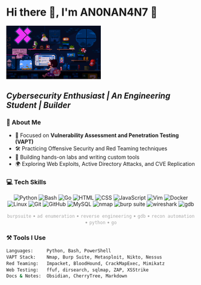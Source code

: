 <h1 align="left">Hi there 👋, I'm AN0NAN4N7 👾</h1>

<p align="left">
  <img src="hacker-bg.gif" width="50%" />
</p>


<h2 align="left"><em> Cybersecurity Enthusiast | An Engineering Student  | Builder</em></h2>


### 🧠 About Me

- 🔐 Focused on **Vulnerability Assessment and Penetration Testing (VAPT)**
- 🛠️ Practicing Offensive Security and Red Teaming techniques  
- 🧪 Building hands-on labs and writing custom tools  
- 🌍 Exploring Web Exploits, Active Directory Attacks, and CVE Replication  

### 💻 Tech Skills

<p align="center">

  <a href="https://www.python.org/doc/" target="_blank" style="text-decoration: none;">
    <img src="https://cdn.jsdelivr.net/gh/devicons/devicon/icons/python/python-original.svg" height="30" alt="Python"/>
  </a>

  <!-- Bash -->
  <a href="https://www.gnu.org/software/bash/manual/bash.html" target="_blank" style="text-decoration: none;">
    <img src="https://cdn.jsdelivr.net/gh/devicons/devicon/icons/bash/bash-original.svg" height="30" alt="Bash"/>
  </a>

  <!-- Go -->
  <a href="https://go.dev/doc/" target="_blank" style="text-decoration: none;">
    <img src="https://cdn.jsdelivr.net/gh/devicons/devicon/icons/go/go-original.svg" height="30" alt="Go"/>
  </a>

  <!-- HTML -->
  <a href="https://developer.mozilla.org/en-US/docs/Web/HTML" target="_blank" style="text-decoration: none;">
    <img src="https://cdn.jsdelivr.net/gh/devicons/devicon/icons/html5/html5-original.svg" height="30" alt="HTML"/>
  </a>

  <!-- CSS -->
  <a href="https://developer.mozilla.org/en-US/docs/Web/CSS" target="_blank" style="text-decoration: none;">
    <img src="https://cdn.jsdelivr.net/gh/devicons/devicon/icons/css3/css3-original.svg" height="30" alt="CSS"/>
  </a>

  <!-- JavaScript -->
  <a href="https://developer.mozilla.org/en-US/docs/Web/JavaScript" target="_blank" style="text-decoration: none;">
    <img src="https://cdn.jsdelivr.net/gh/devicons/devicon/icons/javascript/javascript-original.svg" height="30" alt="JavaScript"/>
  </a>

  <!-- Vim -->
  <a href="https://www.vim.org/docs.php" target="_blank" style="text-decoration: none;">
    <img src="https://cdn.jsdelivr.net/gh/devicons/devicon/icons/vim/vim-original.svg" height="30" alt="Vim"/>
  </a>

  <!-- Docker -->
  <a href="https://docs.docker.com/" target="_blank" style="text-decoration: none;">
    <img src="https://cdn.jsdelivr.net/gh/devicons/devicon/icons/docker/docker-original.svg" height="30" alt="Docker"/>
  </a>

  <!-- Linux -->
  <a href="https://www.kernel.org/doc/html/latest/" target="_blank" style="text-decoration: none;">
    <img src="https://cdn.jsdelivr.net/gh/devicons/devicon/icons/linux/linux-original.svg" height="30" alt="Linux"/>
  </a>

  <!-- Git -->
  <a href="https://git-scm.com/doc" target="_blank" style="text-decoration: none;">
    <img src="https://cdn.jsdelivr.net/gh/devicons/devicon/icons/git/git-original.svg" height="30" alt="Git"/>
  </a>

  <!-- GitHub -->
  <a href="https://docs.github.com/en" target="_blank" style="text-decoration: none;">
    <img src="https://cdn.jsdelivr.net/gh/devicons/devicon/icons/github/github-original.svg" height="30" alt="GitHub"/>
  </a>

  <!-- MySQL -->
  <a href="https://dev.mysql.com/doc/" target="_blank" style="text-decoration: none;">
    <img src="https://cdn.jsdelivr.net/gh/devicons/devicon/icons/mysql/mysql-original.svg" height="30" alt="MySQL"/>
  </a>

  <!-- Nmap -->
  <a href="https://nmap.org/book/man.html" target="_blank" style="text-decoration: none;">
    <img src="https://img.icons8.com/fluency/48/nmap.png" height="30" alt="nmap"/>
  </a>

  <!-- Burp Suite -->
  <a href="https://portswigger.net/burp/documentation" target="_blank" style="text-decoration: none;">
    <img src="https://img.icons8.com/external-flat-juicy-fish/60/external-hacker-cyber-security-flat-flat-juicy-fish.png" height="30" alt="burp suite"/>
  </a>

  <!-- Wireshark -->
  <a href="https://www.wireshark.org/docs/" target="_blank" style="text-decoration: none;">
    <img src="https://img.icons8.com/color/48/wireshark.png" height="30" alt="wireshark"/>
  </a>

  <!-- GDB -->
  <a href="https://sourceware.org/gdb/current/onlinedocs/gdb/" target="_blank" style="text-decoration: none;">
    <img src="https://upload.wikimedia.org/wikipedia/commons/8/8e/Gnu-debugger-logo.svg" height="30" alt="gdb"/>
  </a>
</p>




<p align="center" style="color: #AAAAAA;">
  <code>burpsuite</code> • <code>ad enumeration</code> • <code>reverse engineering</code> • <code>gdb</code> • <code>recon automation</code> • <code>python</code> • <code>go</code>
</p>



### ⚒️ Tools I Use

```bash
Languages:     Python, Bash, PowerShell
VAPT Stack:    Nmap, Burp Suite, Metasploit, Nikto, Nessus
Red Teaming:   Impacket, BloodHound, CrackMapExec, Mimikatz
Web Testing:   ffuf, dirsearch, sqlmap, ZAP, XSStrike
Docs & Notes:  Obsidian, CherryTree, Markdown
